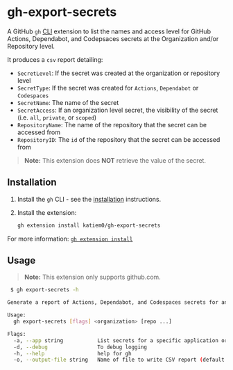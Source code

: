 # gh-export-secrets

A GitHub `gh` [CLI](https://cli.github.com/) extension to list the names and access level for GitHub Actions, Dependabot, and Codepsaces secrets at the Organization and/or Repository level.

It produces a `csv` report detailing:

- `SecretLevel`: If the secret was created at the organization or repository level
- `SecretType`: If the secret was created for `Actions`, `Dependabot` or `Codespaces`
- `SecretName`: The name of the secret
- `SecretAccess`: If an organization level secret, the visibility of the secret (i.e. `all`, `private`, or `scoped`)
- `RepositoryName`: The name of the repository that the secret can be accessed from 
- `RepositoryID`: The `id` of the repository that the secret can be accessed from 

> **Note:**
> This extension does **NOT** retrieve the value of the secret.

## Installation

1. Install the `gh` CLI - see the [installation](https://github.com/cli/cli#installation) instructions.

2. Install the extension:

    ```sh
    gh extension install katiem0/gh-export-secrets
    ```

For more information: [`gh extension install`](https://cli.github.com/manual/gh_extension_install)

## Usage

> **Note:** 
> This extension only supports github.com.

```sh
 $ gh export-secrets -h

Generate a report of Actions, Dependabot, and Codespaces secrets for an organization and/or repositories.

Usage:
  gh export-secrets [flags] <organization> [repo ...] 

Flags:
  -a, --app string           List secrets for a specific application or all: {all|actions|codespaces|dependabot} (default "all")
  -d, --debug                To debug logging
  -h, --help                 help for gh
  -o, --output-file string   Name of file to write CSV report (default "report-20230404132545.csv")
```
